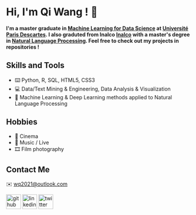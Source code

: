 # Hi, I'm Qi Wang ! 👋

<!-- ![Profile views](https://gpvc.arturio.dev/wq2021) -->

**I'm a master graduate in [Machine Learning for Data Science](https://biomedicale.u-paris.fr/master-informatique/master-informatique-amsd/) at [Université  Paris Descartes](https://u-paris.fr/). I also graduted from Inalco [Inalco](http://www.inalco.fr/) with a master's degree in [Natural Language Processing](https://er-tim.fr/master_2). Feel free to check out my projects in repositories !**

## Skills and Tools
- ⌨️ Python, R, SQL, HTML5, CSS3 
- 💻 Data/Text Mining & Engineering, Data Analysis & Visualization
- 🧰 Machine Learning & Deep Learning methods applied to Natural Language Processing

## Hobbies
- 🎥 Cinema  
- 🎵 Music / Live
- 🎞 Film photography

## Contact Me
✉️ wq2021@outlook.com   

[<img src='https://cdn.jsdelivr.net/npm/simple-icons@3.0.1/icons/github.svg' alt='github' height='40'>](https://github.com/wq2021)  [<img src='https://cdn.jsdelivr.net/npm/simple-icons@3.0.1/icons/linkedin.svg' alt='linkedin' height='40'>](https://www.linkedin.com/in/qi-wang-562669bb/)  [<img src='https://cdn.jsdelivr.net/npm/simple-icons@3.0.1/icons/twitter.svg' alt='twitter' height='40'>](https://twitter.com/Quutamo7)  
